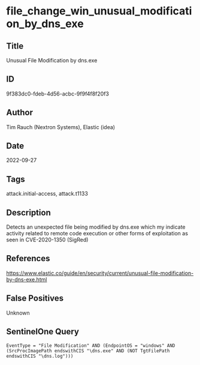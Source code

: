 # file_change_win_unusual_modification_by_dns_exe

## Title
Unusual File Modification by dns.exe

## ID
9f383dc0-fdeb-4d56-acbc-9f9f4f8f20f3

## Author
Tim Rauch (Nextron Systems), Elastic (idea)

## Date
2022-09-27

## Tags
attack.initial-access, attack.t1133

## Description
Detects an unexpected file being modified by dns.exe which my indicate activity related to remote code execution or other forms of exploitation as seen in CVE-2020-1350 (SigRed)

## References
https://www.elastic.co/guide/en/security/current/unusual-file-modification-by-dns-exe.html

## False Positives
Unknown

## SentinelOne Query
```
EventType = "File Modification" AND (EndpointOS = "windows" AND (SrcProcImagePath endswithCIS "\dns.exe" AND (NOT TgtFilePath endswithCIS "\dns.log")))

```